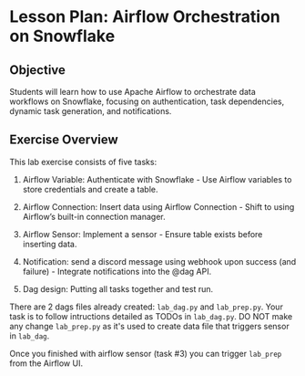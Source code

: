 # Lesson Plan: Airflow Orchestration on Snowflake

## Objective

Students will learn how to use Apache Airflow to orchestrate data workflows on Snowflake, focusing on authentication, task dependencies, dynamic task generation, and notifications.

## Exercise Overview

This lab exercise consists of five tasks:

1. Airflow Variable: Authenticate with Snowflake - Use Airflow variables to store credentials and create a table.

2. Airflow Connection: Insert data using Airflow Connection - Shift to using Airflow’s built-in connection manager.

3. Airflow Sensor: Implement a sensor - Ensure table exists before inserting data.

4. Notification: send a discord message using webhook upon success (and failure) - Integrate notifications into the @dag API.

5. Dag design: Putting all tasks together and test run.

There are 2 dags files already created: `lab_dag.py` and `lab_prep.py`. Your task is to follow
intructions detailed as TODOs in `lab_dag.py`. DO NOT make any change `lab_prep.py` as it's used to create 
data file that triggers sensor in `lab_dag`.

Once you finished with airflow sensor (task #3) you can trigger `lab_prep` from the Airflow UI.